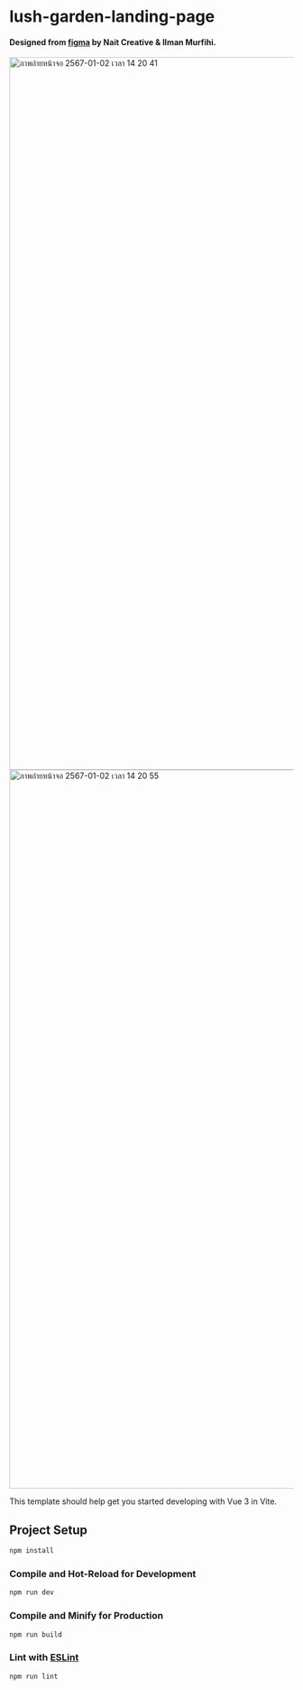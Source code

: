 # lush-garden-landing-page

#### Designed from [figma](https://www.figma.com/community/file/1198094410138226771/lush-garden-florist-landing-page-design) by Nait Creative & Ilman Murfihi.

<img width="1263" alt="ภาพถ่ายหน้าจอ 2567-01-02 เวลา 14 20 41" src="https://github.com/nattapoleim/lush-garden-landing-page/assets/151834049/8742d1a6-f737-4960-ae50-ead8bde3f8ab">
<img width="1274" alt="ภาพถ่ายหน้าจอ 2567-01-02 เวลา 14 20 55" src="https://github.com/nattapoleim/lush-garden-landing-page/assets/151834049/890a6946-47b8-4a8f-8aad-9ab3a8295eca">

This template should help get you started developing with Vue 3 in Vite.

## Project Setup

```sh
npm install
```

### Compile and Hot-Reload for Development

```sh
npm run dev
```

### Compile and Minify for Production

```sh
npm run build
```

### Lint with [ESLint](https://eslint.org/)

```sh
npm run lint
```
